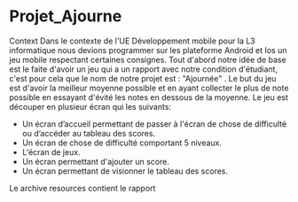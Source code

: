 # Projet_Ajourne
Context
Dans le contexte de l'UE Développement mobile pour la L3 informatique nous devions programmer sur les plateforme Android 
et Ios un jeu mobile respectant certaines consignes. Tout d'abord notre idée de base est le faite d'avoir un jeu qui a un 
rapport avec notre condition d'étudiant, c'est pour cela que le nom de notre projet est : "Ajournée" . Le but du jeu est d'avoir 
la meilleur moyenne possible et en ayant collecter le plus de note possible en essayant d'évité les notes en dessous de la moyenne.
Le jeu est découper en plusieur écran qui les suivants:

   - Un écran d’accueil permettant  de passer à l'écran de chose de difficulté ou d’accéder au tableau des scores.
   - Un écran de chose de difficulté comportant 5 niveaux.
   - L'écran de jeux.
   - Un écran permettant d'ajouter un score.
   - Un écran permettant de visionner le tableau des scores.
   
   Le archive resources contient le rapport
